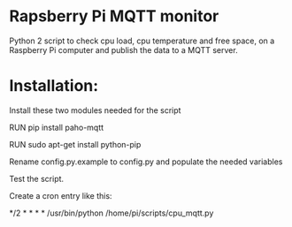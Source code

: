 # Rapsberry Pi MQTT monitor
Python 2 script to check cpu load, cpu temperature and free space,
on a Raspberry Pi computer and publish the data to a MQTT server.

# Installation:
Install these two modules needed for the script

RUN pip install paho-mqtt

RUN sudo apt-get install python-pip

Rename config.py.example to config.py and populate the needed variables

Test the script.

Create a cron entry like this:

*/2 * * * * /usr/bin/python /home/pi/scripts/cpu_mqtt.py
